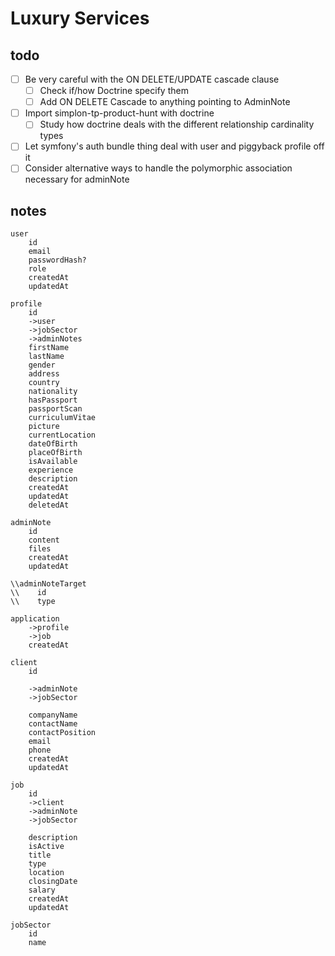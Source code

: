 # Luxury Services
## todo
- [ ] Be very careful with the ON DELETE/UPDATE cascade clause
    + [ ] Check if/how Doctrine specify them
    + [ ] Add ON DELETE Cascade to anything pointing to AdminNote
- [ ] Import simplon-tp-product-hunt with doctrine
    + [ ] Study how doctrine deals with the different relationship 
          cardinality types
- [ ] Let symfony's auth bundle thing deal with user and piggyback profile off 
      it
- [ ] Consider alternative ways to handle the polymorphic association necessary
      for adminNote

## notes
```
user
    id
    email
    passwordHash?
    role
    createdAt
    updatedAt

profile
    id
    ->user
    ->jobSector
    ->adminNotes
    firstName
    lastName
    gender
    address
    country
    nationality
    hasPassport
    passportScan
    curriculumVitae
    picture
    currentLocation
    dateOfBirth
    placeOfBirth
    isAvailable
    experience
    description
    createdAt
    updatedAt
    deletedAt

adminNote
    id
    content
    files
    createdAt
    updatedAt

\\adminNoteTarget
\\    id
\\    type

application
    ->profile
    ->job
    createdAt

client
    id

    ->adminNote
    ->jobSector

    companyName
    contactName
    contactPosition
    email
    phone
    createdAt
    updatedAt

job
    id
    ->client
    ->adminNote
    ->jobSector

    description
    isActive
    title
    type
    location
    closingDate
    salary
    createdAt
    updatedAt

jobSector
    id
    name
```